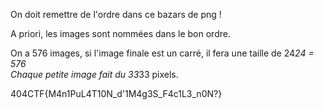 On doit remettre de l'ordre dans ce bazars de png !

A priori, les images sont nommées dans le bon ordre. 

On a 576 images, si l'image finale est un carré, il fera une taille de 24*24 = 576\
Chaque petite image fait du 33*33 pixels.

404CTF{M4n1PuL4T10N_d'1M4g3S_F4c1L3_n0N?}
